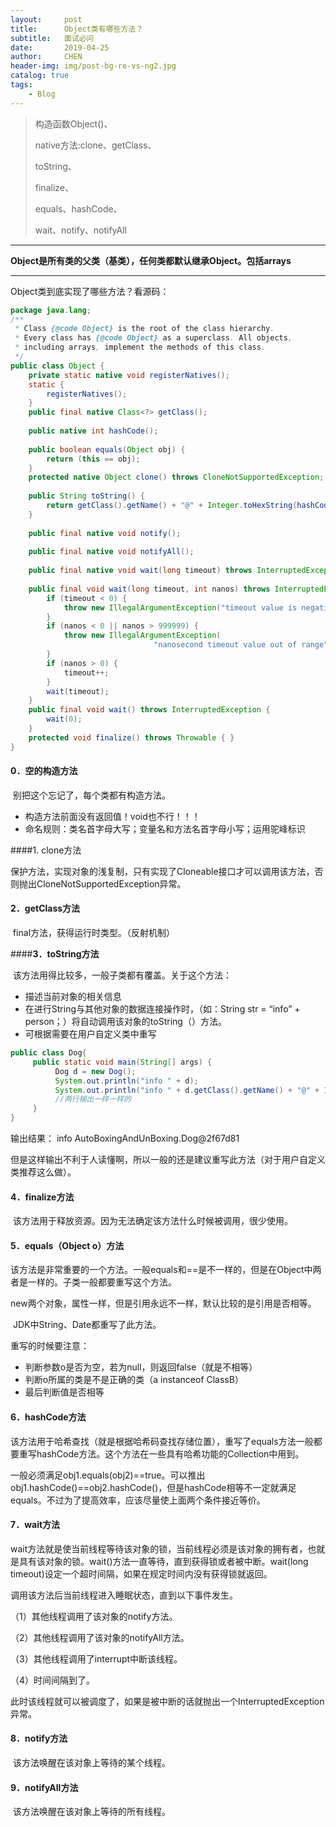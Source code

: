 ```yaml
---
layout:     post
title:      Object类有哪些方法？
subtitle:   面试必问
date:       2019-04-25
author:     CHEN
header-img: img/post-bg-re-vs-ng2.jpg
catalog: true
tags:
    - Blog
---
```


> 构造函数Object()、
>
> native方法:clone、getClass、
>
> toString、
>
> finalize、
>
> equals、hashCode、
>
> wait、notify、notifyAll

------

**Object是所有类的父类（基类），任何类都默认继承Object。包括arrays**

---

Object类到底实现了哪些方法？看源码：

```java
package java.lang;
/**
 * Class {@code Object} is the root of the class hierarchy.
 * Every class has {@code Object} as a superclass. All objects,
 * including arrays, implement the methods of this class.
 */
public class Object {
    private static native void registerNatives();
    static {
        registerNatives();
    }
    public final native Class<?> getClass();
   
    public native int hashCode();
   
    public boolean equals(Object obj) {
        return (this == obj);
    }
    protected native Object clone() throws CloneNotSupportedException;
    
    public String toString() {
        return getClass().getName() + "@" + Integer.toHexString(hashCode());
    }
   
    public final native void notify();
   
    public final native void notifyAll();
    
    public final native void wait(long timeout) throws InterruptedException;
    
    public final void wait(long timeout, int nanos) throws InterruptedException {
        if (timeout < 0) {
            throw new IllegalArgumentException("timeout value is negative");
        }
        if (nanos < 0 || nanos > 999999) {
            throw new IllegalArgumentException(
                                "nanosecond timeout value out of range");
        }
        if (nanos > 0) {
            timeout++;
        }
        wait(timeout);
    }
    public final void wait() throws InterruptedException {
        wait(0);
    }
    protected void finalize() throws Throwable { }
}
```



#### 0．空的构造方法

​     别把这个忘记了，每个类都有构造方法。

- 构造方法前面没有返回值！void也不行！！！
- 命名规则：类名首字母大写；变量名和方法名首字母小写；运用驼峰标识

####1. clone方法

​     保护方法，实现对象的浅复制，只有实现了Cloneable接口才可以调用该方法，否则抛出CloneNotSupportedException异常。

#### **2．getClass方法**

​     final方法，获得运行时类型。（反射机制）

####**3．toString方法**

​     该方法用得比较多，一般子类都有覆盖。关于这个方法：

- 描述当前对象的相关信息
- 在进行String与其他对象的数据连接操作时，（如：String str = “info” + person；）将自动调用该对象的toString（）方法。
- 可根据需要在用户自定义类中重写

```java
public class Dog{
     public static void main(String[] args) {
          Dog d = new Dog();
          System.out.println("info " + d);
          System.out.println("info " + d.getClass().getName() + "@" + Integer.toHexString(d.hashCode()));
          //两行输出一样一样的
     }
}

```

输出结果： info AutoBoxingAndUnBoxing.Dog@2f67d81 

但是这样输出不利于人读懂啊，所以一般的还是建议重写此方法（对于用户自定义类推荐这么做）。

#### **4．finalize方法**

​     该方法用于释放资源。因为无法确定该方法什么时候被调用，很少使用。

#### **5．equals（Object o）方法**

​     该方法是非常重要的一个方法。一般equals和==是不一样的，但是在Object中两者是一样的。子类一般都要重写这个方法。

​     new两个对象，属性一样，但是引用永远不一样，默认比较的是引用是否相等。

​     JDK中String、Date都重写了此方法。

重写的时候要注意：

- 判断参数o是否为空，若为null，则返回false（就是不相等）
- 判断o所属的类是不是正确的类（a instanceof ClassB）
- 最后判断值是否相等



#### **6．hashCode方法**

​     该方法用于哈希查找（就是根据哈希码查找存储位置），重写了equals方法一般都要重写hashCode方法。这个方法在一些具有哈希功能的Collection中用到。

​     一般必须满足obj1.equals(obj2)==true。可以推出obj1.hashCode()==obj2.hashCode()，但是hashCode相等不一定就满足equals。不过为了提高效率，应该尽量使上面两个条件接近等价。



#### **7．wait方法**

​     wait方法就是使当前线程等待该对象的锁，当前线程必须是该对象的拥有者，也就是具有该对象的锁。wait()方法一直等待，直到获得锁或者被中断。wait(long timeout)设定一个超时间隔，如果在规定时间内没有获得锁就返回。

调用该方法后当前线程进入睡眠状态，直到以下事件发生。

（1）其他线程调用了该对象的notify方法。

（2）其他线程调用了该对象的notifyAll方法。

（3）其他线程调用了interrupt中断该线程。

（4）时间间隔到了。

​     此时该线程就可以被调度了，如果是被中断的话就抛出一个InterruptedException异常。



#### **8．notify方法**

​     该方法唤醒在该对象上等待的某个线程。



#### **9．notifyAll方法**

​     该方法唤醒在该对象上等待的所有线程。

